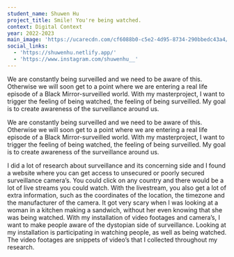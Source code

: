 ```yaml
---
student_name: Shuwen Hu
project_title: Smile! You're being watched.
context: Digital Context
year: 2022-2023
main_image: 'https://ucarecdn.com/cf6088b0-c5e2-4d95-8734-290bbedc43a4/'
social_links:
  - 'https://shuwenhu.netlify.app/'
  - 'https://www.instagram.com/shuwenhu__'
---
```

We are constantly being surveilled and we need to be aware of this. Otherwise we will soon get to a point where we are entering a real life episode of a Black Mirror-surveilled world. With my masterproject, I want to trigger the feeling of being watched, the feeling of being surveilled. My goal is to create awareness of the surveillance around us. 

We are constantly being surveilled and we need to be aware of this. Otherwise we will soon get to a point where we are entering a real life episode of a Black Mirror-surveilled world. With my masterproject, I want to trigger the feeling of being watched, the feeling of being surveilled. My goal is to create awareness of the surveillance around us. 

I did a lot of research about surveillance and its concerning side and I found a website where you can get access to unsecured or poorly secured surveillance camera’s. You could click on any country and there would be a lot of live streams you could watch. With the livestream, you also get a lot of extra information, such as the coordinates of the location, the timezone and the manufacturer of the camera. It got very scary when I was looking at a woman in a kitchen making a sandwich, without her even knowing that she was being watched. With my installation of video footages and camera’s, I want to make people aware of the dystopian side of surveillance. Looking at my installation is participating in watching people, as well as being watched. The video footages are snippets of video’s that I collected throughout my research. 